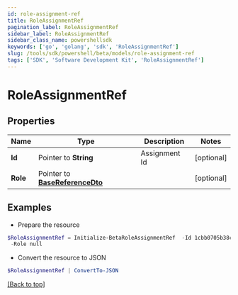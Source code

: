 ```yaml
---
id: role-assignment-ref
title: RoleAssignmentRef
pagination_label: RoleAssignmentRef
sidebar_label: RoleAssignmentRef
sidebar_class_name: powershellsdk
keywords: ['go', 'golang', 'sdk', 'RoleAssignmentRef'] 
slug: /tools/sdk/powershell/beta/models/role-assignment-ref
tags: ['SDK', 'Software Development Kit', 'RoleAssignmentRef']
---
```



# RoleAssignmentRef

## Properties

Name | Type | Description | Notes
------------ | ------------- | ------------- | -------------
**Id** |  Pointer to **String** | Assignment Id | [optional] 
**Role** |  Pointer to [**BaseReferenceDto**](base-reference-dto) |  | [optional] 

## Examples

- Prepare the resource
```powershell
$RoleAssignmentRef = Initialize-BetaRoleAssignmentRef  -Id 1cbb0705b38c4226b1334eadd8874086 `
 -Role null
```

- Convert the resource to JSON
```powershell
$RoleAssignmentRef | ConvertTo-JSON
```


[[Back to top]](#) 

